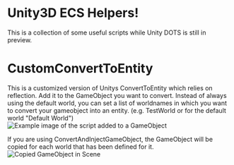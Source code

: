 # Unity3D ECS Helpers!

This is a collection of some useful scripts while Unity DOTS is still in preview.

# CustomConvertToEntity
This is a customized version of Unitys ConvertToEntity which relies on reflection.
Add it to the GameObject you want to convert.
Instead of always using the default world, you can set a list of worldnames in which you want to convert your gameobject into an entity. (e.g. TestWorld or for the default world "Default World")
![Example image of the script added to a GameObject](https://i.ibb.co/Fbs00p7/image.png)

If you are using ConvertAndInjectGameObject, the GameObject will be copied for each world that has been defined for it.
![Copied GameObject in Scene](https://i.ibb.co/1nBMHrz/image.png)
